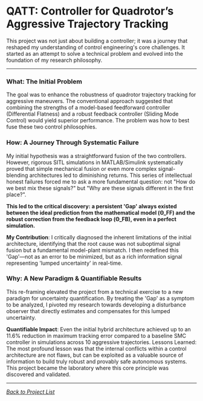 # QATT: Controller for Quadrotor’s Aggressive Trajectory Tracking

This project was not just about building a controller; it was a journey that reshaped my understanding of control engineering's core challenges. It started as an attempt to solve a technical problem and evolved into the foundation of my research philosophy.

---

### What: The Initial Problem
The goal was to enhance the robustness of quadrotor trajectory tracking for aggressive maneuvers. The conventional approach suggested that combining the strengths of a model-based feedforward controller (Differential Flatness) and a robust feedback controller (Sliding Mode Control) would yield superior performance. The problem was how to best fuse these two control philosophies.

### How: A Journey Through Systematic Failure
My initial hypothesis was a straightforward fusion of the two controllers. However, rigorous SITL simulations in MATLAB/Simulink systematically proved that simple mechanical fusion or even more complex signal-blending architectures led to diminishing returns. This series of intellectual honest failures forced me to ask a more fundamental question: not "How do we best mix these signals?" but "Why are these signals different in the first place?".

**This led to the critical discovery: a persistent 'Gap' always existed between the ideal prediction from the mathematical model (Θ_FF) and the robust correction from the feedback loop (Θ_FB), even in a perfect simulation.**

**My Contribution**: I critically diagnosed the inherent limitations of the initial architecture, identifying that the root cause was not suboptimal signal fusion but a fundamental model-plant mismatch. I then redefined this 'Gap'—not as an error to be minimized, but as a rich information signal representing 'lumped uncertainty' in real-time.

### Why: A New Paradigm & Quantifiable Results
This re-framing elevated the project from a technical exercise to a new paradigm for uncertainty quantification. By treating the 'Gap' as a symptom to be analyzed, I pivoted my research towards developing a disturbance observer that directly estimates and compensates for this lumped uncertainty.

**Quantifiable Impact**: Even the initial hybrid architecture achieved up to an 11.6% reduction in maximum tracking error compared to a baseline SMC controller in simulations across 10 aggressive trajectories.
Lessons Learned: The most profound lesson was that the internal conflicts within a control architecture are not flaws, but can be exploited as a valuable source of information to build truly robust and provably safe autonomous systems. This project became the laboratory where this core principle was discovered and validated.

---
*[Back to Project List](projects.html)*
